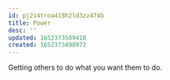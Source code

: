 ```yaml
---
id: pj2i4troa418h2ld3zz474b
title: Power
desc: ''
updated: 1652373509418
created: 1652373498972
---
```


Getting others to do what you want them to do.
